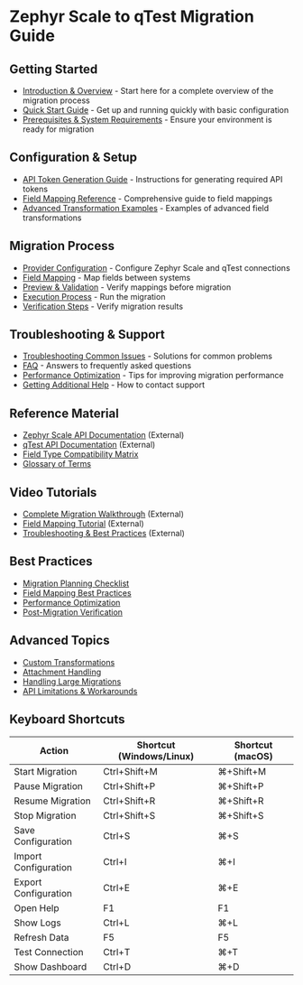# Zephyr Scale to qTest Migration Guide

## Getting Started

- [Introduction & Overview](README.md) - Start here for a complete overview of the migration process
- [Quick Start Guide](README.md#quick-start) - Get up and running quickly with basic configuration
- [Prerequisites & System Requirements](README.md#prerequisites) - Ensure your environment is ready for migration

## Configuration & Setup

- [API Token Generation Guide](api-token-guide.md) - Instructions for generating required API tokens
- [Field Mapping Reference](field-mapping-reference.md) - Comprehensive guide to field mappings
- [Advanced Transformation Examples](transformation-examples.md) - Examples of advanced field transformations

## Migration Process

- [Provider Configuration](README.md#provider-configuration) - Configure Zephyr Scale and qTest connections
- [Field Mapping](README.md#field-mapping) - Map fields between systems
- [Preview & Validation](README.md#preview-and-validation) - Verify mappings before migration
- [Execution Process](README.md#execution) - Run the migration
- [Verification Steps](README.md#verification) - Verify migration results

## Troubleshooting & Support

- [Troubleshooting Common Issues](troubleshooting.md) - Solutions for common problems
- [FAQ](README.md#faq) - Answers to frequently asked questions
- [Performance Optimization](troubleshooting.md#performance-issues) - Tips for improving migration performance
- [Getting Additional Help](troubleshooting.md#getting-additional-help) - How to contact support

## Reference Material

- [Zephyr Scale API Documentation](https://support.smartbear.com/zephyr-scale-cloud/api-docs/) (External)
- [qTest API Documentation](https://api.qasymphony.com/) (External)
- [Field Type Compatibility Matrix](field-mapping-reference.md#custom-field-handling)
- [Glossary of Terms](field-mapping-reference.md#standard-field-mappings)

## Video Tutorials

- [Complete Migration Walkthrough](https://skidbladnir.example.com/tutorials/migration) (External)
- [Field Mapping Tutorial](https://skidbladnir.example.com/tutorials/field-mapping) (External)
- [Troubleshooting & Best Practices](https://skidbladnir.example.com/tutorials/troubleshooting) (External)

## Best Practices

- [Migration Planning Checklist](README.md#detailed-migration-process)
- [Field Mapping Best Practices](field-mapping-reference.md#field-mapping-best-practices)
- [Performance Optimization](troubleshooting.md#recommended-performance-settings)
- [Post-Migration Verification](README.md#verification)

## Advanced Topics

- [Custom Transformations](transformation-examples.md#complex-transformations)
- [Attachment Handling](transformation-examples.md#attachment-transformations)
- [Handling Large Migrations](troubleshooting.md#slow-migration-performance)
- [API Limitations & Workarounds](api-token-guide.md#security-considerations)

## Keyboard Shortcuts

| Action | Shortcut (Windows/Linux) | Shortcut (macOS) |
|--------|--------------------------|------------------|
| Start Migration | Ctrl+Shift+M | ⌘+Shift+M |
| Pause Migration | Ctrl+Shift+P | ⌘+Shift+P |
| Resume Migration | Ctrl+Shift+R | ⌘+Shift+R |
| Stop Migration | Ctrl+Shift+S | ⌘+Shift+S |
| Save Configuration | Ctrl+S | ⌘+S |
| Import Configuration | Ctrl+I | ⌘+I |
| Export Configuration | Ctrl+E | ⌘+E |
| Open Help | F1 | F1 |
| Show Logs | Ctrl+L | ⌘+L |
| Refresh Data | F5 | F5 |
| Test Connection | Ctrl+T | ⌘+T |
| Show Dashboard | Ctrl+D | ⌘+D |